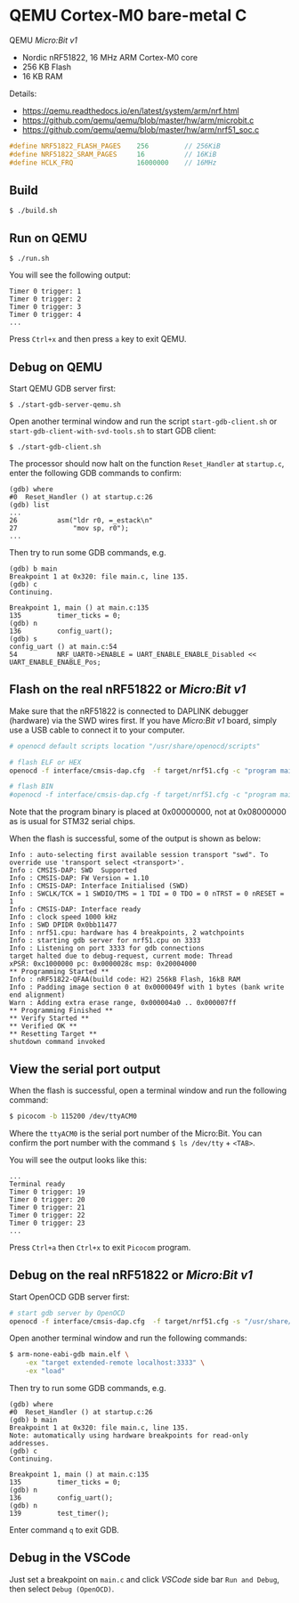 # QEMU Cortex-M0 bare-metal C

QEMU _Micro:Bit v1_

- Nordic nRF51822, 16 MHz ARM Cortex-M0 core
- 256 KB Flash
- 16 KB RAM

Details:

- https://qemu.readthedocs.io/en/latest/system/arm/nrf.html
- https://github.com/qemu/qemu/blob/master/hw/arm/microbit.c
- https://github.com/qemu/qemu/blob/master/hw/arm/nrf51_soc.c

```c
#define NRF51822_FLASH_PAGES    256         // 256KiB
#define NRF51822_SRAM_PAGES     16          // 16KiB
#define HCLK_FRQ                16000000    // 16MHz
```

## Build

`$ ./build.sh`

## Run on QEMU

`$ ./run.sh`

You will see the following output:

```text
Timer 0 trigger: 1
Timer 0 trigger: 2
Timer 0 trigger: 3
Timer 0 trigger: 4
...
```

Press `Ctrl+x` and then press `a` key to exit QEMU.

## Debug on QEMU

Start QEMU GDB server first:

`$ ./start-gdb-server-qemu.sh`

Open another terminal window and run the script `start-gdb-client.sh` or `start-gdb-client-with-svd-tools.sh` to start GDB client:

`$ ./start-gdb-client.sh`

The processor should now halt on the function `Reset_Handler` at `startup.c`, enter the following GDB commands to confirm:

```gdb
(gdb) where
#0  Reset_Handler () at startup.c:26
(gdb) list
...
26          asm("ldr r0, =_estack\n"
27              "mov sp, r0");
...
```

Then try to run some GDB commands, e.g.

```gdb
(gdb) b main
Breakpoint 1 at 0x320: file main.c, line 135.
(gdb) c
Continuing.

Breakpoint 1, main () at main.c:135
135         timer_ticks = 0;
(gdb) n
136         config_uart();
(gdb) s
config_uart () at main.c:54
54          NRF_UART0->ENABLE = UART_ENABLE_ENABLE_Disabled << UART_ENABLE_ENABLE_Pos;
```

## Flash on the real nRF51822 or _Micro:Bit v1_

Make sure that the nRF51822 is connected to DAPLINK debugger (hardware) via the SWD wires first. If you have _Micro:Bit v1_ board, simply use a USB cable to connect it to your computer.

```bash
# openocd default scripts location "/usr/share/openocd/scripts"

# flash ELF or HEX
openocd -f interface/cmsis-dap.cfg  -f target/nrf51.cfg -c "program main.elf verify reset exit"

# flash BIN
#openocd -f interface/cmsis-dap.cfg -f target/nrf51.cfg -c "program main.bin verify reset exit 0x00000000"
```

Note that the program binary is placed at 0x00000000, not at 0x08000000 as is usual for STM32 serial chips.

When the flash is successful, some of the output is shown as below:

```text
Info : auto-selecting first available session transport "swd". To override use 'transport select <transport>'.
Info : CMSIS-DAP: SWD  Supported
Info : CMSIS-DAP: FW Version = 1.10
Info : CMSIS-DAP: Interface Initialised (SWD)
Info : SWCLK/TCK = 1 SWDIO/TMS = 1 TDI = 0 TDO = 0 nTRST = 0 nRESET = 1
Info : CMSIS-DAP: Interface ready
Info : clock speed 1000 kHz
Info : SWD DPIDR 0x0bb11477
Info : nrf51.cpu: hardware has 4 breakpoints, 2 watchpoints
Info : starting gdb server for nrf51.cpu on 3333
Info : Listening on port 3333 for gdb connections
target halted due to debug-request, current mode: Thread
xPSR: 0xc1000000 pc: 0x0000028c msp: 0x20004000
** Programming Started **
Info : nRF51822-QFAA(build code: H2) 256kB Flash, 16kB RAM
Info : Padding image section 0 at 0x0000049f with 1 bytes (bank write end alignment)
Warn : Adding extra erase range, 0x000004a0 .. 0x000007ff
** Programming Finished **
** Verify Started **
** Verified OK **
** Resetting Target **
shutdown command invoked
```

## View the serial port output

When the flash is successful, open a terminal window and run the following command:

```bash
$ picocom -b 115200 /dev/ttyACM0
```

Where the `ttyACM0` is the serial port number of the Micro:Bit. You can confirm the port number with the command `$ ls /dev/tty` + `<TAB>`.

You will see the output looks like this:

```text
...
Terminal ready
Timer 0 trigger: 19
Timer 0 trigger: 20
Timer 0 trigger: 21
Timer 0 trigger: 22
Timer 0 trigger: 23
...
```

Press `Ctrl+a` then `Ctrl+x` to exit `Picocom` program.

## Debug on the real nRF51822 or _Micro:Bit v1_

Start OpenOCD GDB server first:

```bash
# start gdb server by OpenOCD
openocd -f interface/cmsis-dap.cfg  -f target/nrf51.cfg -s "/usr/share/openocd/scripts"
```

Open another terminal window and run the following commands:

```bash
$ arm-none-eabi-gdb main.elf \
    -ex "target extended-remote localhost:3333" \
    -ex "load"
```

Then try to run some GDB commands, e.g.

```gdb
(gdb) where
#0  Reset_Handler () at startup.c:26
(gdb) b main
Breakpoint 1 at 0x320: file main.c, line 135.
Note: automatically using hardware breakpoints for read-only addresses.
(gdb) c
Continuing.

Breakpoint 1, main () at main.c:135
135         timer_ticks = 0;
(gdb) n
136         config_uart();
(gdb) n
139         test_timer();
```

Enter command `q` to exit GDB.

## Debug in the VSCode

Just set a breakpoint on `main.c` and click _VSCode_ side bar `Run and Debug`, then select `Debug (OpenOCD)`.
